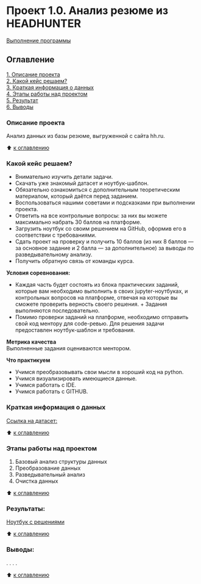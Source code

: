 # Проект 1.0.    Анализ резюме из HEADHUNTER

[Выполнение программы](https://colab.research.google.com/drive/1v0h1UeK9ndtqA3W_PVhGXkAdL9vlmDkd)

## Оглавление  
[1. Описание проекта](https://github.com/PavelZhuravkov/sf_data_science/tree/main/project_1.0/readme.md#Описание-проекта)  
[2. Какой кейс решаем?](https://github.com/PavelZhuravkov/sf_data_science/tree/main/project_1.0/readme.md#Какой-кейс-решаем)  
[3. Краткая информация о данных](https://github.com/PavelZhuravkov/sf_data_science/tree/main/project_1.0/readme.md#Краткая-информация-о-данных)  
[4. Этапы работы над проектом](https://github.com/PavelZhuravkov/sf_data_science/tree/main/project_1.0/readme.md#Этапы-работы-над-проектом)  
[5. Результат](https://github.com/PavelZhuravkov/sf_data_science/tree/main/project_1.0/readme.md#Результат)    
[6. Выводы](https://github.com/PavelZhuravkov/sf_data_science/tree/main/project_1.0/readme.md#Выводы) 

### Описание проекта    
Анализ данных из базы резюме, выгруженной с сайта hh.ru.

:arrow_up: [к оглавлению](https://github.com/PavelZhuravkov/sf_data_science/tree/main/project_1.0/readme.md#Оглавление)


### Какой кейс решаем?    
+  Внимательно изучить детали задачи.
+  Скачать уже знакомый датасет и ноутбук-шаблон.
+  Обязательно ознакомиться с дополнительным теоретическим материалом, который даётся перед заданием.
+  Воспользоваться нашими советами и подсказками при выполнении проекта.
+  Ответить на все контрольные вопросы: за них вы можете максимально набрать 30 баллов на платформе.
+  Загрузить ноутбук со своим решением на GitHub, оформив его в соответствии с требованиями.
+  Сдать проект на проверку и получить 10 баллов (из них 8 баллов — за основное задание и 2 балла — за дополнительное) за выводы по разведывательному анализу.
+  Получить обратную связь от команды курса.

**Условия соревнования:**  
+  Каждая часть будет состоять из блока практических заданий, которые вам необходимо выполнить в своих jupyter-ноутбуках, и контрольных вопросов на платформе, отвечая на которые вы сможете проверить верность своего решения.      +  Задания выполняются последовательно.
+  Помимо проверки заданий на платформе, необходимо отправить свой код ментору для code-ревью. Для решения задачи предоставлен ноутбук-шаблон и требования.

**Метрика качества**     
Выполненные задания оцениваются ментором.

**Что практикуем**     
- Учимся преобразовывать свои мысли в  хороший код на python.
- Учимся визуализировать имеющиеся данные.
- Учимся работать с IDE.
- Учимся работать с GITHUB.

### Краткая информация о данных
[Ссылка на датасет:](_________)
  
:arrow_up: [к оглавлению](https://github.com/PavelZhuravkov/sf_data_science/tree/main/project_1.0/readme.md#Оглавление)


### Этапы работы над проектом  
1. Базовый анализ структуры данных
2. Преобразование данных
3. Разведывательный анализ
4. Очистка данных

:arrow_up: [к оглавлению](https://github.com/PavelZhuravkov/sf_data_science/tree/main/project_1.0/readme.md#Оглавление)


### Результаты:  
[Ноутбук с решениями](________)

:arrow_up: [к оглавлению](https://github.com/PavelZhuravkov/sf_data_science/tree/main/project_1.0/readme.md#Оглавление)


### Выводы:  
. . . .

:arrow_up: [к оглавлению](https://github.com/PavelZhuravkov/sf_data_science/tree/main/project_1.0/readme.md#Оглавление)
